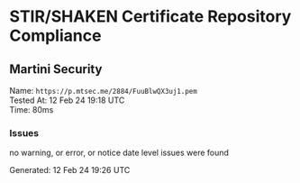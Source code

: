 # STIR/SHAKEN Certificate Repository Compliance

## Martini Security

Name: `https://p.mtsec.me/2884/FuuBlwQX3uj1.pem`\
Tested At: 12 Feb 24 19:18 UTC\
Time: 80ms

### Issues

no warning, or error, or notice date level issues were found

Generated: 12 Feb 24 19:26 UTC